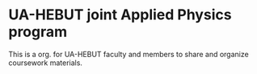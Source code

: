 # UA-HEBUT joint Applied Physics program

This is a org. for UA-HEBUT faculty and members to share and organize coursework materials.

